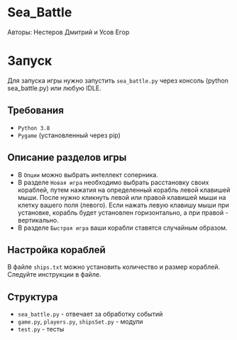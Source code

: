 # Sea_Battle
Авторы: Нестеров Дмитрий и Усов Егор
# Запуск
Для запуска игры нужно запустить `sea_battle.py` через консоль (python sea_battle.py) или любую IDLE.
## Требования
* `Python 3.8`
* `Pygame` (установленный через pip) 
## Описание разделов игры
* В `Опции` можно выбрать интеллект соперника. 
* В разделе `Новая игра` необходимо выбрать расстановку своих кораблей, путем нажатия на определенный корабль левой клавишей мыши. После нужно кликнуть левой или правой клавишей мыши на клетку вашего поля (левого). Если нажать левую клавишу мыши при установке, корабль будет установлен горизонтально, а при правой - вертикально. 
* В разделе `Быстрая игра` ваши корабли ставятся случайным образом.
## Настройка кораблей
В файле `ships.txt` можно установить количество и размер кораблей. Следуйте инструкции в файле.
## Структура
* `sea_battle.py` - отвечает за обработку событий
* `game.py`, `players.py`, `shipsSet.py` - модули
* `test.py` - тесты
